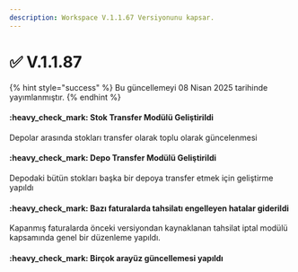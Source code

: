 ```yaml
---
description: Workspace V.1.1.67 Versiyonunu kapsar.
---
```


# ✅ V.1.1.87

{% hint style="success" %}
Bu güncellemeyi 08 Nisan 2025 tarihinde yayımlanmıştır.
{% endhint %}

#### :heavy\_check\_mark: Stok Transfer Modülü Geliştirildi

Depolar arasında stokları transfer olarak toplu olarak güncelenmesi

#### :heavy\_check\_mark: Depo Transfer Modülü Geliştirildi

Depodaki bütün stokları başka bir depoya transfer etmek için geliştirme yapıldı

#### :heavy\_check\_mark: Bazı faturalarda tahsilatı engelleyen hatalar giderildi

Kapanmış faturalarda önceki versiyondan kaynaklanan tahsilat iptal modülü kapsamında genel bir düzenleme yapıldı.

#### :heavy\_check\_mark: Birçok arayüz güncellemesi yapıldı



